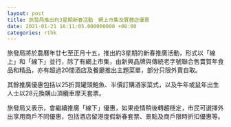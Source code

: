```yaml
---
layout: post
title: 旅發局推出約3星期新春活動　網上市集及實體店優惠
date: 2021-01-21 16:11:05.000000000 +08:00
categories: rthk
---
```


旅發局將於農曆年廿七至正月十五，推出約3星期的新春推廣活動，形式以「線上」和「線下」並行，除了有網上市集，由新興品牌與傳統老字號聯合售賣賀年食品和精品，亦有超過20間酒店及餐廳推出主題菜單，部分只限外賣自取。

其餘推廣優惠包括以25折買罐頭鮑魚、半價訂購酒家菜式，以及牛年或鼠年出生人士以28元換購山頂纜車摩天套票。

旅發局又表示，會繼續推廣「線下」優惠，如果疫情稍後轉趨穩定，市民可選擇外出享用商戶不同優惠，包括酒店留港度假新春套票、景點及商戶限時折扣優惠等。
